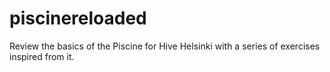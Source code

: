 # piscinereloaded
Review the basics of the Piscine for Hive Helsinki with a series of exercises inspired from it.
